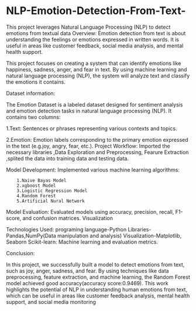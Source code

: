 # NLP-Emotion-Detection-From-Text-
This project leverages Natural Language Processing (NLP) to detect emotions from textual data
Overview:
     Emotion detection from text is about understanding the feelings or emotions expressed in written words. It is useful in areas like customer feedback, social media analysis, and mental health support.

This project focuses on creating a system that can identify emotions like happiness, sadness, anger, and fear in text. By using machine learning and natural language processing (NLP), the system will analyze text and classify the emotions it contains.

Dataset information:
        
The Emotion Dataset is a labeled dataset designed for sentiment analysis and emotion detection tasks in natural language processing (NLP). It contains two columns:

1.Text: Sentences or phrases representing various contexts and topics.

2.Emotion: Emotion labels corresponding to the primary emotion expressed in the text (e.g.joy, angry, fear, etc.).
Project Workflow:
Imported the necessary libraries ,Data Exploration and Preprocessing, Fearure Extraction ,splited the data into training data and testing data.

Model Development:
        Implemented various machine learning algorithms:

        1.Naive Bayas Model
        2.xgboost Model
        3.Logistic Regression Model
        4.Random Forest
        5.Artificial Nural Network

Model Evaluation:
    Evaluated models using accuracy, precision, recall, F1-score, and confusion matrices. Visualization
    
Technologies Used:
 programing language-Python
 Libraries-Pandas,NumPy(Data manipulation and analysis)
 Visualization-Matplotlib, Seaborn
 Scikit-learn: Machine learning and evaluation metrics.

 Conclusion:
     
In this project, we successfully built a model to detect emotions from text, such as joy, anger, sadness, and fear. By using techniques like data preprocessing, feature extraction, and machine learning, the Random Forest model achieved good accuracy(accuracy score:0.9469). This work highlights the potential of NLP in understanding human emotions from text, which can be useful in areas like customer feedback analysis, mental health support, and social media monitoring

